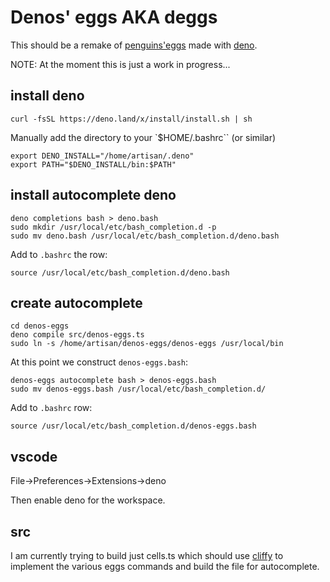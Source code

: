 # Denos' eggs AKA deggs

This should be a remake of
[penguins'eggs](https://github.com/pieroproietti/penguins-eggs) made with
[deno](https://deno.com/).

NOTE: At the moment this is just a work in progress...

## install deno

```
curl -fsSL https://deno.land/x/install/install.sh | sh
```

Manually add the directory to your `$HOME/.bashrc`` (or similar)

```
export DENO_INSTALL="/home/artisan/.deno"
export PATH="$DENO_INSTALL/bin:$PATH"
```

## install autocomplete deno

```
deno completions bash > deno.bash
sudo mkdir /usr/local/etc/bash_completion.d -p
sudo mv deno.bash /usr/local/etc/bash_completion.d/deno.bash
```

Add to `.bashrc` the row:

```
source /usr/local/etc/bash_completion.d/deno.bash
```

## create autocomplete

```
cd denos-eggs
deno compile src/denos-eggs.ts
sudo ln -s /home/artisan/denos-eggs/denos-eggs /usr/local/bin
```

At this point we construct `denos-eggs.bash`:

```
denos-eggs autocomplete bash > denos-eggs.bash
sudo mv denos-eggs.bash /usr/local/etc/bash_completion.d/
```

Add to `.bashrc` row:

```
source /usr/local/etc/bash_completion.d/denos-eggs.bash
```

## vscode

File->Preferences->Extensions->deno

Then enable deno for the workspace.

## src

I am currently trying to build just cells.ts which should use
[cliffy](https://cliffy.io/) to implement the various eggs commands and build
the file for autocomplete.
